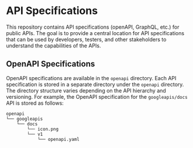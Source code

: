 # API Specifications

This repository contains API specifications (openAPI, GraphQL, etc.) for public APIs. The goal is to provide a central location for API specifications that can be used by developers, testers, and other stakeholders to understand the capabilities of the APIs.

## OpenAPI Specifications

OpenAPI specifications are available in the `openapi` directory. Each API specification is stored in a separate directory under the `openapi` directory. The directory structure varies depending on the API hierarchy and versioning. For example, the OpenAPI specification for the `googleapis/docs` API is stored as follows:

```
openapi
└── googleapis
    └── docs
        └── icon.png
        └── v1
            └── openapi.yaml
```

